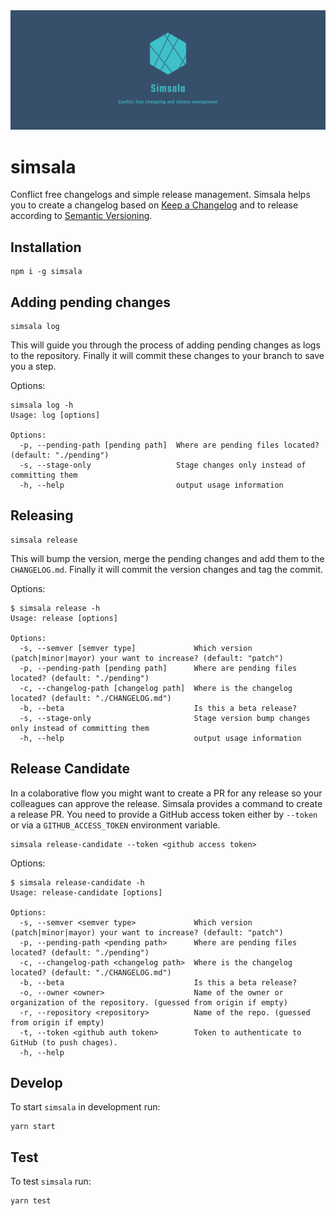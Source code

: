 <img src="header.png" />

# simsala

Conflict free changelogs and simple release management. Simsala helps you to create a changelog based on [Keep a Changelog](http://keepachangelog.com/en/1.0.0/) and to release according to [Semantic Versioning](http://semver.org/spec/v2.0.0.html).

## Installation

```
npm i -g simsala
```

## Adding pending changes

```
simsala log
```

This will guide you through the process of adding pending changes as logs to the repository. Finally it will commit these changes to your branch to save you a step.

Options:

```
simsala log -h
Usage: log [options]

Options:
  -p, --pending-path [pending path]  Where are pending files located? (default: "./pending")
  -s, --stage-only                   Stage changes only instead of committing them
  -h, --help                         output usage information
```

## Releasing

```
simsala release
```

This will bump the version, merge the pending changes and add them to the `CHANGELOG.md`. Finally it will commit the version changes and tag the commit.

Options:

```
$ simsala release -h
Usage: release [options]

Options:
  -s, --semver [semver type]             Which version (patch|minor|mayor) your want to increase? (default: "patch")
  -p, --pending-path [pending path]      Where are pending files located? (default: "./pending")
  -c, --changelog-path [changelog path]  Where is the changelog located? (default: "./CHANGELOG.md")
  -b, --beta                             Is this a beta release?
  -s, --stage-only                       Stage version bump changes only instead of committing them
  -h, --help                             output usage information
```

## Release Candidate

In a colaborative flow you might want to create a PR for any release so your colleagues can approve the release. Simsala provides a command to create a release PR. You need to provide a GitHub access token either by `--token` or via a `GITHUB_ACCESS_TOKEN` environment variable.

```
simsala release-candidate --token <github access token>
```

Options:

```
$ simsala release-candidate -h
Usage: release-candidate [options]

Options:
  -s, --semver <semver type>             Which version (patch|minor|mayor) your want to increase? (default: "patch")
  -p, --pending-path <pending path>      Where are pending files located? (default: "./pending")
  -c, --changelog-path <changelog path>  Where is the changelog located? (default: "./CHANGELOG.md")
  -b, --beta                             Is this a beta release?
  -o, --owner <owner>                    Name of the owner or organization of the repository. (guessed from origin if empty)
  -r, --repository <repository>          Name of the repo. (guessed from origin if empty)
  -t, --token <github auth token>        Token to authenticate to GitHub (to push chages).
  -h, --help
```

## Develop

To start `simsala` in development run:

```
yarn start
```

## Test

To test `simsala` run:

```
yarn test
```
